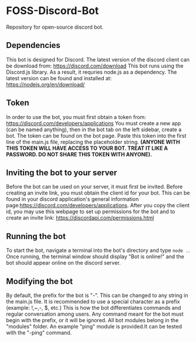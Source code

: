# FOSS-Discord-Bot
Repository for open-source discord bot.

## Dependencies
This bot is designed for Discord. The latest version of the discord client can be download from: https://discord.com/download
This bot runs using the Discord.js library. As a result, it requries node.js as a dependency. The latest version can be found and installed at: https://nodejs.org/en/download/

## Token
In order to use the bot, you must first obtain a token from: https://discord.com/developers/applications
You must create a new app (can be named anything), then in the bot tab on the left sidebar, create a bot.
The token can be found on the bot page. Paste this token into the first line of the main.js file, replacing the placeholder string. **(ANYONE WITH THIS TOKEN WILL HAVE ACCESS TO YOUR BOT. TREAT IT LIKE A PASSWORD. DO NOT SHARE THIS TOKEN WITH ANYONE).**

## Inviting the bot to your server
Before the bot can be used on your server, it must first be invited. Before creating an invite link, you must obtain the client id for your bot. This can be found in your discord application's general information page:https://discord.com/developers/applications. After you copy the client id, you may use this webpage to set up permissions for the bot and to create an invite link: https://discordapi.com/permissions.html

## Running the bot
To start the bot, navigate a terminal into the bot's directory and type ```node .```. Once running, the terminal window should display "Bot is online!" and the bot should appear online on the discord server. 

## Modifying the bot
By default, the prefix for the bot is "-". This can be changed to any string in the main.js file. It is recommended to use a special character as a prefix (example: !,~,-, $, etc.) This is how the bot differentiates commands and regular conversation among users. Any command meant for the bot must begin with the prefix, or it will be ignored. All bot modules belong in the "modules" folder. An example "ping" module is provided.It can be tested with the "-ping" command.
